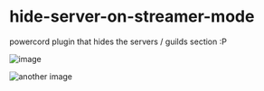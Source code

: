 # hide-server-on-streamer-mode
powercord plugin that hides the servers / guilds section :P 


![image](https://i.imgur.com/gjJtQK7.png)

![another image](https://i.imgur.com/HXfS827.png)
